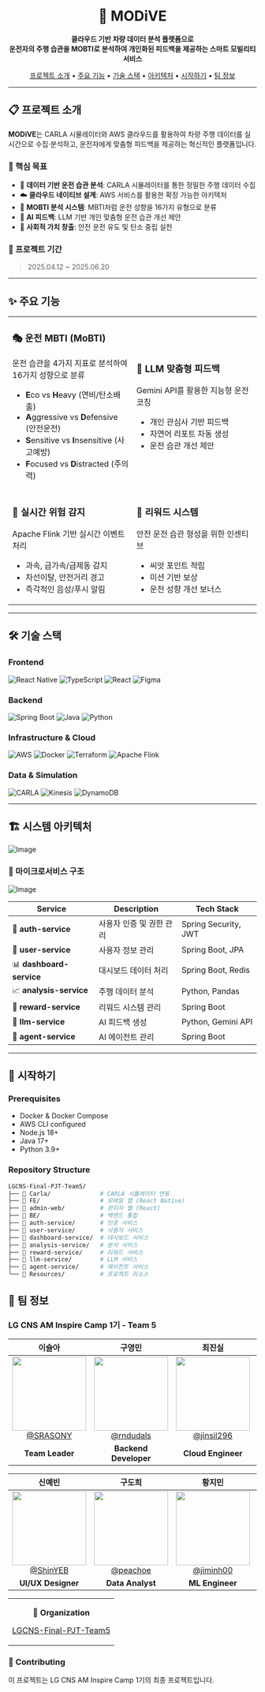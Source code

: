 <div align="center">

# 🚗 MODiVE


<p align="center">
  <b>클라우드 기반 차량 데이터 분석 플랫폼으로<br/>
  운전자의 주행 습관을 MOBTI로 분석하여 개인화된 피드백을 제공하는 스마트 모빌리티 서비스</b>
</p>

[프로젝트 소개](#-프로젝트-소개) •
[주요 기능](#-주요-기능) •
[기술 스택](#-기술-스택) •
[아키텍처](#-시스템-아키텍처) •
[시작하기](#-시작하기) •
[팀 정보](#-팀-정보)

</div>

---

## 📋 프로젝트 소개

**MODiVE**는 CARLA 시뮬레이터와 AWS 클라우드를 활용하여 차량 주행 데이터를 실시간으로 수집·분석하고, 운전자에게 맞춤형 피드백을 제공하는 혁신적인 플랫폼입니다.

### 🎯 핵심 목표

- 🚙 **데이터 기반 운전 습관 분석**: CARLA 시뮬레이터를 통한 정밀한 주행 데이터 수집
- ☁️ **클라우드 네이티브 설계**: AWS 서비스를 활용한 확장 가능한 아키텍처
- 🧬 **MOBTI 분석 시스템**: MBTI처럼 운전 성향을 16가지 유형으로 분류
- 🤖 **AI 피드백**: LLM 기반 개인 맞춤형 운전 습관 개선 제안
- 🌱 **사회적 가치 창출**: 안전 운전 유도 및 탄소 중립 실천

### 📅 프로젝트 기간
> 2025.04.12 ~ 2025.06.20

---

## ✨ 주요 기능

<table>
<tr>
<td width="50%">

### 🎭 운전 MBTI (MoBTI)
운전 습관을 4가지 지표로 분석하여 16가지 성향으로 분류
- **E**co vs **H**eavy (연비/탄소배출)
- **A**ggressive vs **D**efensive (안전운전)
- **S**ensitive vs **I**nsensitive (사고예방)
- **F**ocused vs **D**istracted (주의력)

</td>
<td width="50%">

### 🤖 LLM 맞춤형 피드백
Gemini API를 활용한 지능형 운전 코칭
- 개인 관심사 기반 피드백
- 자연어 리포트 자동 생성
- 운전 습관 개선 제안

</td>
</tr>
<tr>
<td width="50%">

### 🚨 실시간 위험 감지
Apache Flink 기반 실시간 이벤트 처리
- 과속, 급가속/급제동 감지
- 차선이탈, 안전거리 경고
- 즉각적인 음성/푸시 알림

</td>
<td width="50%">

### 🌱 리워드 시스템
안전 운전 습관 형성을 위한 인센티브
- 씨앗 포인트 적립
- 미션 기반 보상
- 운전 성향 개선 보너스

</td>
</tr>
</table>

---

## 🛠 기술 스택

### Frontend
![React Native](https://img.shields.io/badge/React_Native-20232A?style=for-the-badge&logo=react&logoColor=61DAFB)
![TypeScript](https://img.shields.io/badge/TypeScript-007ACC?style=for-the-badge&logo=typescript&logoColor=white)
![React](https://img.shields.io/badge/React-20232A?style=for-the-badge&logo=react&logoColor=61DAFB)
![Figma](https://img.shields.io/badge/Figma-F24E1E?style=for-the-badge&logo=figma&logoColor=white)

### Backend
![Spring Boot](https://img.shields.io/badge/Spring_Boot-6DB33F?style=for-the-badge&logo=spring-boot&logoColor=white)
![Java](https://img.shields.io/badge/Java-ED8B00?style=for-the-badge&logo=openjdk&logoColor=white)
![Python](https://img.shields.io/badge/Python-3776AB?style=for-the-badge&logo=python&logoColor=white)

### Infrastructure & Cloud
![AWS](https://img.shields.io/badge/AWS-232F3E?style=for-the-badge&logo=amazon-aws&logoColor=white)
![Docker](https://img.shields.io/badge/Docker-2496ED?style=for-the-badge&logo=docker&logoColor=white)
![Terraform](https://img.shields.io/badge/Terraform-7B42BC?style=for-the-badge&logo=terraform&logoColor=white)
![Apache Flink](https://img.shields.io/badge/Apache_Flink-E6526F?style=for-the-badge&logo=apache-flink&logoColor=white)

### Data & Simulation
![CARLA](https://img.shields.io/badge/CARLA-000000?style=for-the-badge&logo=data:image/png;base64,iVBORw0KGgoAAAANSUhEUgAAAA4AAAAOCAYAAAAfSC3RAAAACXBIWXMAAAsTAAALEwEAmpwYAAAAIGNIUk0AAHolAACAgwAA+f8AAIDpAAB1MAAA6mAAADqYAAAXb5JfxUYAAAA4SURBVHjaYvz//z8DOYCJgUxAtkYWZIGMjIz/GRkZGcjRyEKOJrI1orsFq0ayNWI1kBhNoxYCADbZBgzxfEwiAAAAAElFTkSuQmCC)
![Kinesis](https://img.shields.io/badge/AWS_Kinesis-FF9900?style=for-the-badge&logo=amazon-aws&logoColor=white)
![DynamoDB](https://img.shields.io/badge/DynamoDB-4053D6?style=for-the-badge&logo=amazon-dynamodb&logoColor=white)

---

## 🏗 시스템 아키텍처
![Image](https://github.com/user-attachments/assets/bb5fece9-0a6f-48d3-8b0d-96f334ded85c)

### 🔧 마이크로서비스 구조
![Image](https://github.com/user-attachments/assets/5678f897-9ceb-41b4-b9ba-cc3c1896440d)

| Service | Description | Tech Stack |
|---------|-------------|------------|
| 🔐 **auth-service** | 사용자 인증 및 권한 관리 | Spring Security, JWT |
| 👤 **user-service** | 사용자 정보 관리 | Spring Boot, JPA |
| 📊 **dashboard-service** | 대시보드 데이터 처리 | Spring Boot, Redis |
| 📈 **analysis-service** | 주행 데이터 분석 | Python, Pandas |
| 🎁 **reward-service** | 리워드 시스템 관리 | Spring Boot |
| 🤖 **llm-service** | AI 피드백 생성 | Python, Gemini API |
| 🤝 **agent-service** | AI 에이전트 관리 | Spring Boot |

---

## 🚀 시작하기

### Prerequisites

- Docker & Docker Compose
- AWS CLI configured
- Node.js 18+
- Java 17+
- Python 3.9+

### Repository Structure

```bash
LGCNS-Final-PJT-Team5/
├── 📁 Carla/              # CARLA 시뮬레이터 연동
├── 📁 FE/                 # 모바일 앱 (React Native)
├── 📁 admin-web/          # 관리자 웹 (React)
├── 📁 BE/                 # 백엔드 통합
├── 📁 auth-service/       # 인증 서비스
├── 📁 user-service/       # 사용자 서비스
├── 📁 dashboard-service/  # 대시보드 서비스
├── 📁 analysis-service/   # 분석 서비스
├── 📁 reward-service/     # 리워드 서비스
├── 📁 llm-service/        # LLM 서비스
├── 📁 agent-service/      # 에이전트 서비스
└── 📁 Resources/          # 프로젝트 리소스
```

## 👥 팀 정보

### LG CNS AM Inspire Camp 1기 - Team 5

| **이슬아** | **구영민** | **최진실** | **김민중** |
| :------: |  :------: | :------: | :------: |
| [<img src="https://avatars.githubusercontent.com/u/150000000?v=4" height=150 width=150> <br/> @SRASONY](https://github.com/SRASONY) | [<img src="https://avatars.githubusercontent.com/u/150000001?v=4" height=150 width=150> <br/> @rndudals](https://github.com/rndudals) | [<img src="https://avatars.githubusercontent.com/u/150000002?v=4" height=150 width=150> <br/> @jinsil296](https://github.com/jinsil296) | [<img src="https://avatars.githubusercontent.com/u/150000003?v=4" height=150 width=150> <br/> @minjooong](https://github.com/minjooong) |
| **Team Leader** | **Backend Developer** | **Cloud Engineer** | **Frontend Developer** |

| **신예빈** | **구도희** | **황지민** | **류동현** |
| :------: |  :------: | :------: | :------: |
| [<img src="https://avatars.githubusercontent.com/u/91859242?v=4" height=150 width=150> <br/> @ShinYEB](https://github.com/ShinYEB) | [<img src="https://avatars.githubusercontent.com/u/150000005?v=4" height=150 width=150> <br/> @peachoe](https://github.com/peachoe) | [<img src="https://avatars.githubusercontent.com/u/150000006?v=4" height=150 width=150> <br/> @jiminh00](https://github.com/jiminh00) | [<img src="https://avatars.githubusercontent.com/u/150000007?v=4" height=150 width=150> <br/> @Ryu1216](https://github.com/Ryu1216) |
| **UI/UX Designer** | **Data Analyst** | **ML Engineer** | **DevOps Engineer** |
<table>
<tr>
<td align="center">

**🏢 Organization**

[LGCNS-Final-PJT-Team5](https://github.com/LGCNS-Final-PJT-Team5)


</td>
</tr>
</table>

### 🤝 Contributing

이 프로젝트는 LG CNS AM Inspire Camp 1기의 최종 프로젝트입니다.
